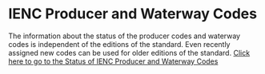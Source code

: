 # IENC Producer and Waterway Codes



The information about the status of the producer codes and waterway codes is independent of the editions of the standard. Even recently assigned new codes can be used for older editions of the standard. [Click here to go to the Status of IENC Producer and Waterway Codes](https://ienc.gitbook.io/ienc-main/status-of-codes-for-producers-and-waterways)

